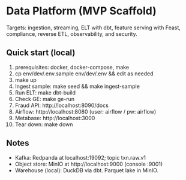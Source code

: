 # Data Platform (MVP Scaffold)
Targets: ingestion, streaming, ELT with dbt, feature serving with Feast, compliance, reverse ETL, observability, and security.

## Quick start (local)
1) prerequisites: docker, docker-compose, make
2) cp env/dev/.env.sample env/dev/.env && edit as needed
3) make up
4) Ingest sample: make seed && make ingest-sample
5) Run ELT: make dbt-build
6) Check GE: make ge-run
7) Fraud API: http://localhost:8090/docs
8) Airflow: http://localhost:8080  (user: airflow / pw: airflow)
9) Metabase: http://localhost:3000
10) Tear down: make down

## Notes
- Kafka: Redpanda at localhost:19092; topic txn.raw.v1
- Object store: MinIO at http://localhost:9000 (console :9001)
- Warehouse (local): DuckDB via dbt. Parquet lake in MinIO.
